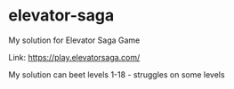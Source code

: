 # elevator-saga
My solution for Elevator Saga Game


Link: https://play.elevatorsaga.com/

My solution can beet levels 1-18 - struggles on some levels
